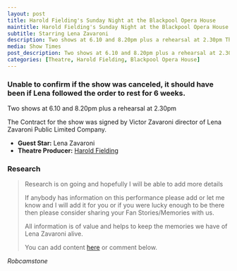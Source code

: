 ```yaml
---
layout: post
title: Harold Fielding's Sunday Night at the Blackpool Opera House
maintitle: Harold Fielding's Sunday Night at the Blackpool Opera House
subtitle: Starring Lena Zavaroni
description: Two shows at 6.10 and 8.20pm plus a rehearsal at 2.30pm The Contract for the show was signed by Victor Zavaroni.
media: Show Times
post_description: Two shows at 6.10 and 8.20pm plus a rehearsal at 2.30pm
categories: [Theatre, Harold Fielding, Blackpool Opera House]
---
```


### Unable to confirm if the show was canceled, it should have been if Lena followed the order to rest for 6 weeks.

Two shows at 6.10 and 8.20pm plus a rehearsal at 2.30pm

The Contract for the show was signed by Victor Zavaroni director of Lena Zavaroni Public Limited Company.

* **Guest Star:** Lena Zavaroni
* **Theatre Producer:** [Harold Fielding](/biography/harold-fielding)

### Research
> Research is on going and hopefully I will be able to add more details
>
> If anybody has information on this performance please add or let me know and I will add it for you or if you were lucky enough to be there then please consider sharing your Fan Stories/Memories with us.
>
> All information is of value and helps to keep the memories we have of Lena Zavaroni alive.
>
> You can add content [here](https://github.com/FanzOfLenaZavaroni/fanzoflenazavaroni.github.io) or comment below.

<cite>Robcamstone</cite>

